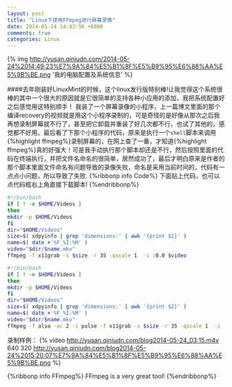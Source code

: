 ```yaml
---
layout: post
title: "Linux下使用FFmpeg进行屏幕录像"
date: 2014-05-24 14:43:56 +0800
comments: true
categories: Linux
---
```

{% img http://yusan.qiniudn.com/2014-05-24%2014:49:23%E7%9A%84%E5%B1%8F%E5%B9%95%E6%88%AA%E5%9B%BE.png '我的电脑配置及系统信息' %}
<!--more-->
####去年刚装好LinuxMint的时候，这个linux发行版特别棒!让我觉得这个系统很棒的其中一个很大的原因就是它很简单的支持各种小应用的添加，我把系统配置好之后感觉用这特别顺手！
我装了一个屏幕录像的小程序，上一篇博文里面的那个编译recovery的视频就是用这个小程序录制的，可是奇怪的是好像从那次之后我再想录制屏幕就不行了，甚至把它卸载并重装了好几次都不行，也试了其他的，感觉都不好用。最后看了下那个小程序的代码，原来是执行一个`shell`脚本来调用{%highlight ffmpeg%}录制屏幕的，在网上查了一番，才知道{%highlight ffmpeg%}真的好强大！可是我手动执行那个脚本却还是不行，然后按照里面的代码在终端执行，并把文件名命名的很简单，居然成功了，最后才明白原来是作者的那个脚本里面文件命名有问题导致的录像失败，命名是采用当前时间的，代码有一点点小问题，所以导致了失败.
{%ribbonp info Code%}
下面贴上代码，也可以点代码框右上角直接下载脚本!
{%endribbonp%}
``` bash Record Screen use FFmpeg without Audio http://yusan.qiniudn.com/blogscreencapture.sh Download
#!/bin/bash
if [ ! -e $HOME/Videos ]
then
mkdir -p $HOME/Videos
fi
dir="$HOME/Videos"
size=$( xdpyinfo | grep 'dimensions:' | awk '{print $2}' )
name=$( date +'%F_%I:%M' )
video="$dir/$name.mkv"
ffmpeg -f x11grab -s $size -r 35 -qscale 1  -i :0.0 $video
```
```bash Record Screen use FFmpeg with Audio http://yusan.qiniudn.com/blogscreencapturesound.sh Download
#!/bin/bash
if [ ! -e $HOME/Videos ]
then
mkdir -p $HOME/Videos
fi
dir="$HOME/Videos"
size=$( xdpyinfo | grep 'dimensions:' | awk '{print $2}' )
name=$( date +'%F_%I:%M' )
video="$dir/$name.mkv"
ffmpeg -f alsa -ac 2 -i pulse -f x11grab -s $size -r 35 -qscale 1  -i :0.0 $video
```
录制样例：
{% video http://yusan.qiniudn.com/blog2014-05-24_03:15.m4v 640 320 http://yusan.qiniudn.com/blog2014-05-24%2015:20:07%E7%9A%84%E5%B1%8F%E5%B9%95%E6%88%AA%E5%9B%BE.png %}

{%ribbonp info FFmpeg%}
FFmpeg is a very great tool!
{%endribbonp%}